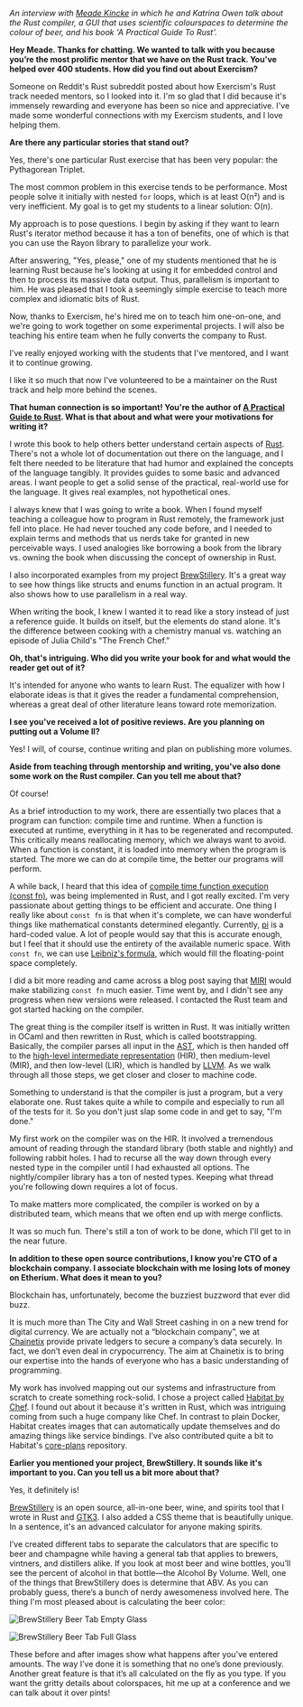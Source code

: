 _An interview with [Meade Kincke](https://exercism.io/profiles/TheDarkula) in which he and Katrina Owen talk about the Rust compiler, a GUI that uses scientific colourspaces to determine the colour of beer, and his book 'A Practical Guide To Rust'._

**Hey Meade. Thanks for chatting. We wanted to talk with you because you’re the most prolific mentor that we have on the Rust track. You've helped over 400 students. How did you find out about Exercism?**

Someone on Reddit's Rust subreddit posted about how Exercism's Rust track needed mentors, so I looked into it. I'm so glad that I did because it's immensely rewarding and everyone has been so nice and appreciative. I've made some wonderful connections with my Exercism students, and I love helping them.

**Are there any particular stories that stand out?**

Yes, there's one particular Rust exercise that has been very popular: the Pythagorean Triplet.

The most common problem in this exercise tends to be performance. Most people solve it initially with nested `for` loops, which is at least O(n²) and is very inefficient.  My goal is to get my students to a linear solution: O(n).

My approach is to pose questions. I begin by asking if they want to learn Rust's iterator method because it has a ton of benefits, one of which is that you can use the Rayon library to parallelize your work.

After answering, "Yes, please," one of my students mentioned that he is learning Rust because he's looking at using it for embedded control and then to process its massive data output. Thus, parallelism is important to him. He was pleased that I took a seemingly simple exercise to teach more complex and idiomatic bits of Rust.

Now, thanks to Exercism, he's hired me on to teach him one-on-one, and we're going to work together on some experimental projects. I will also be teaching his entire team when he fully converts the company to Rust.

I've really enjoyed working with the students that I've mentored, and I want it to continue growing.

I like it so much that now I've volunteered to be a maintainer on the Rust track and help more behind the scenes.

**That human connection is so important! You're the author of [A Practical Guide to Rust](https://www.kobo.com/us/en/ebook/a-practical-guide-to-rust). What is that about and what were your motivations for writing it?**

I wrote this book to help others better understand certain aspects of [Rust](https://www.rust-lang.org/).  There's not a whole lot of documentation out there on the language, and I felt there needed to be literature that had humor and explained the concepts of the language tangibly.  It provides guides to some basic and advanced areas. I want people to get a solid sense of the practical, real-world use for the language. It gives real examples, not hypothetical ones.

I always knew that I was going to write a book. When I found myself teaching a colleague how to program in Rust remotely, the framework just fell into place. He had never touched any code before, and I needed to explain terms and methods that us nerds take for granted in new perceivable ways. I used analogies like borrowing a book from the library vs. owning the book when discussing the concept of ownership in Rust.

I also incorporated examples from my project [BrewStillery](https://gitlab.com/MonkeyLog/BrewStillery). It's a great way to see how things like structs and enums function in an actual program. It also shows how to use parallelism in a real way.

When writing the book, I knew I wanted it to read like a story instead of just a reference guide.  It builds on itself, but the elements do stand alone. It's the difference between cooking with a chemistry manual vs. watching an episode of Julia Child's "The French Chef."

**Oh, that's intriguing. Who did you write your book for and what would the reader get out of it?**

It's intended for anyone who wants to learn Rust. The equalizer with how I elaborate ideas is that it gives the reader a fundamental comprehension, whereas a great deal of other literature leans toward rote memorization.

**I see you've received a lot of positive reviews. Are you planning on putting out a Volume II?**

Yes! I will, of course, continue writing and plan on publishing more volumes.

**Aside from teaching through mentorship and writing, you've also done some work on the Rust compiler.  Can you tell me about that?**

Of course!

As a brief introduction to my work, there are essentially two places that a program can function: compile time and runtime.  When a function is executed at runtime, everything in it has to be regenerated and recomputed. This critically means reallocating memory, which we always want to avoid.  When a function is constant, it is loaded into memory when the program is started. The more we can do at compile time, the better our programs will perform.

A while back, I heard that this idea of [compile time function execution (const fn)](https://en.m.wikipedia.org/wiki/Compile_time_function_execution), was being implemented in Rust, and I got really excited. I'm very passionate about getting things to be efficient and accurate. One thing I really like about `const fn` is that when it's complete, we can have wonderful things like mathematical constants determined elegantly. Currently, [pi](https://doc.rust-lang.org/src/core/num/f64.rs.html#83) is a hard-coded value. A lot of people would say that this is accurate enough, but I feel that it should use the entirety of the available numeric space.  With `const fn`, we can use [Leibniz's formula](https://en.wikipedia.org/wiki/Leibniz_formula_for_%CF%80), which would fill the floating-point space completely.

I did a bit more reading and came across a blog post saying that [MIRI](https://github.com/solson/miri) would make stabilizing `const fn` much easier. Time went by, and I didn't see any progress when new versions were released. I contacted the Rust team and got started hacking on the compiler.

The great thing is the compiler itself is written in Rust. It was initially written in OCaml and then rewritten in Rust, which is called bootstrapping. Basically, the compiler parses all input in the [AST](https://en.wikipedia.org/wiki/Abstract_syntax_tree), which is then handed off to the [high-level intermediate representation](https://en.wikipedia.org/wiki/Intermediate_representation) (HIR), then medium-level (MIR), and then low-level (LIR), which is handled by [LLVM](https://en.wikipedia.org/wiki/LLVM). As we walk through all those steps, we get closer and closer to machine code.

Something to understand is that the compiler is just a program, but a very elaborate one. Rust takes quite a while to compile and especially to run all of the tests for it. So you don't just slap some code in and get to say, "I'm done."

My first work on the compiler was on the HIR. It involved a tremendous amount of reading through the standard library (both stable and nightly) and following rabbit holes. I had to recurse all the way down through every nested type in the compiler until I had exhausted all options. The nightly/compiler library has a ton of nested types. Keeping what thread you're following down requires a lot of focus.

To make matters more complicated, the compiler is worked on by a distributed team, which means that we often end up with merge conflicts.

It was so much fun. There's still a ton of work to be done, which I'll get to in the near future.

**In addition to these open source contributions, I know you're CTO of a blockchain company. I associate blockchain with me losing lots of money on Etherium. What does it mean to you?**

Blockchain has, unfortunately, become the buzziest buzzword that ever did buzz.

It is much more than The City and Wall Street cashing in on a new trend for digital currency. We are actually not a “blockchain company”, we at [Chainetix](https://chainetix.com/) provide private ledgers to secure a company’s data securely. In fact, we don’t even deal in crypocurrency. The aim at Chainetix is to bring our expertise into the hands of everyone who has a basic understanding of programming.

My work has involved mapping out our systems and infrastructure from scratch to create something rock-solid. I chose a project called [Habitat by Chef](https://www.habitat.sh/). I found out about it because it's written in Rust, which was intriguing coming from such a huge company like Chef. In contrast to plain Docker, Habitat creates images that can automatically update themselves and do amazing things like service bindings. I've also contributed quite a bit to Habitat's [core-plans](https://github.com/habitat-sh/core-plans/) repository.

**Earlier you mentioned your project, BrewStillery. It sounds like it's important to you. Can you tell us a bit more about that?**

Yes, it definitely is!

[BrewStillery](https://gitlab.com/MonkeyLog/BrewStillery) is an open source, all-in-one beer, wine, and spirits tool that I wrote in Rust and [GTK3](https://gtk-rs.org/).  I also added a CSS theme that is beautifully unique. In a sentence, it's an advanced calculator for anyone making spirits.

I’ve created different tabs to separate the calculators that are specific to beer and champagne while having a general tab that applies to brewers, vintners, and distillers alike. If you look at most beer and wine bottles, you’ll see the percent of alcohol in that bottle—the Alcohol By Volume. Well, one of the things that BrewStillery does is determine that ABV. As you can probably guess, there’s a bunch of nerdy awesomeness involved here. The thing I'm most pleased about is calculating the beer color:

![BrewStillery Beer Tab Empty Glass](https://assets.exercism.io/blog/introducing-thedarkula-BrewStillery_Empty_Glass.png)

![BrewStillery Beer Tab Full Glass](https://assets.exercism.io/blog/introducing-thedarkula-BrewStillery_Full_Glass.png)

These before and after images show what happens after you’ve entered amounts. The way I’ve done it is something that no one’s done previously. Another great feature is that it’s all calculated on the fly as you type. If you want the gritty details about colorspaces, hit me up at a conference and we can talk about it over pints!


